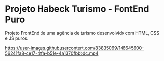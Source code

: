# Projeto Habeck Turismo - FontEnd Puro


Projeto FrontEnd de uma agência de turismo desenvolvido com HTML, CSS e JS puros. 


https://user-images.githubusercontent.com/83835069/146645600-56241fa8-ce17-4ffa-b51e-4a1370fbbbdc.mp4

